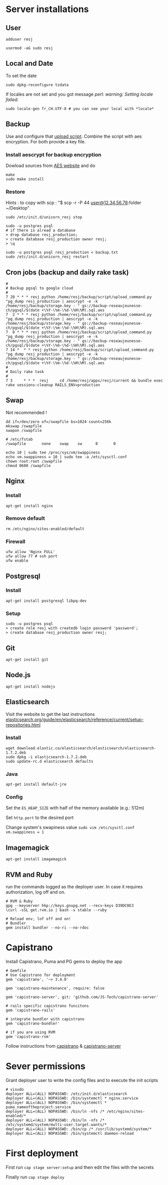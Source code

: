 # Server installations

## User

```
adduser resj

usermod -aG sudo resj
```

## Local and Date

To set the date

```
sudo dpkg-reconfigure tzdata
```

If locales are not set and you got message _perl: warning: Setting locale failed._

```
sudo locale-gen fr_CH.UTF-8 # you can see your local with *locale*
```

## Backup

Use and configure that [upload script](https://github.com/nkcr/Google-Cloud-Storage-Upload). Combine the script with aes encryption. For both provide a key file.

### Install aescrypt for backup encryption

Dowload sources from [AES website](https://www.aescrypt.com/download/) and do

```
make
sudo make install
```

### Restore

Hints : to copy with scp : "$ scp -r -P 44 user@12.34.56.78:folder ~/Desktop"

```
sudo /etc/init.d/unicorn_resj stop

sudo -u postgres psql
# if there is alread a database
> drop database resj_production;
> create database resj_production owner resj;
> \q

sudo -u postgres psql resj_production < backup.txt
sudo /etc/init.d/unicorn_resj restart
```

## Cron jobs (backup and daily rake task)

```
#
# Backup pgsql to google cloud
#
7 20 * * * resj python /home/resj/backup/script/upload_command.py "pg_dump resj_production | aescrypt -e -k /home/resj/backup/storage.key - " gs://backup-reseaujeunesse-ch/pgsql/$(date +\%Y-\%m-\%d-\%H\%M).sql.aes
7  2 * * * resj python /home/resj/backup/script/upload_command.py "pg_dump resj_production | aescrypt -e -k /home/resj/backup/storage.key - " gs://backup-reseaujeunesse-ch/pgsql/$(date +\%Y-\%m-\%d-\%H\%M).sql.aes
7  8 * * * resj python /home/resj/backup/script/upload_command.py "pg_dump resj_production | aescrypt -e -k /home/resj/backup/storage.key - " gs://backup-reseaujeunesse-ch/pgsql/$(date +\%Y-\%m-\%d-\%H\%M).sql.aes
7 14 *  * * resj python /home/resj/backup/script/upload_command.py "pg_dump resj_production | aescrypt -e -k /home/resj/backup/storage.key - " gs://backup-reseaujeunesse-ch/pgsql/$(date +\%Y-\%m-\%d-\%H\%M).sql.aes
#
# Daily rake task
#
7 3     * * *  resj     cd /home/resj/apps/resj/current && bundle exec rake sessions:cleanup RAILS_ENV=production
```

## Swap

Not recommended !

```
dd if=/dev/zero of=/swapfile bs=1024 count=256k
mkswap /swapfile
swapon /swapfile

# /etc/fstab
/swapfile       none    swap    sw      0       0

echo 10 | sudo tee /proc/sys/vm/swappiness
echo vm.swappiness = 10 | sudo tee -a /etc/sysctl.conf
chown root:root /swapfile
chmod 0600 /swapfile
```

## Nginx

### Install

```
apt-get install nginx
```

### Remove default

```
rm /etc/nginx/sites-enabled/default
```

### Firewall

```
ufw allow 'Nginx FULL'
ufw allow 77 # ssh port
ufw enable
```

## Postgresql

### Install

```
apt-get install postgresql libpq-dev
```

### Setup

```
sudo -u postgres psql
> create role resj with createdb login password 'password';
> create database resj_production owner resj;
```

## Git

```
apt-get install git
```

## Node.js

```
apt-get install nodejs
```

## Elasticsearch

Visit the website to get the last instructions [elasticsearch.org/guide/en/elasticsearch/reference/current/setup-repositories.html](http://www.elasticsearch.org/guide/en/elasticsearch/reference/current/setup-repositories.html)

### Install

```
wget download.elastic.co/elasticsearch/elasticsearch/elasticsearch-1.7.2.deb
sudo dpkg -i elasticsearch-1.7.2.deb
sudo update-rc.d elasticsearch defaults
```

### Java

```
apt-get install default-jre
```

### Config

Set the `ES_HEAP_SIZE` with half of the memory available (e.g.: 512m)

Set `http.port` to the desired port

Change system's swapiness value
`sudo vim /etc/sysctl.conf`
`vm.swappiness = 1`

## Imagemagick

```
apt-get install imagemagick
```

## RVM and Ruby

run the commands logged as the deployer user. In case it requires authorization, log off and on.

```
# RVM & Ruby
gpg --keyserver hkp://keys.gnupg.net --recv-keys D39DC0E3
\curl -sSL get.rvm.io | bash -s stable --ruby

# Reload env, lof off and on!
# Bundler
gem install bundler --no-ri --no-rdoc
```

# Capistrano

Install Capistrano, Puma and PG gems to deploy the app

```
# Gemfile
# Use Capistrano for deployment
gem 'capistrano', '~> 3.4.0'

gem 'capistrano-maintenance', require: false

gem 'capistrano-server', git: 'github.com/JS-Tech/capistrano-server'

# rails specific capistrano funcitons
gem 'capistrano-rails'

# integrate bundler with capistrano
gem 'capistrano-bundler'

# if you are using RVM
gem 'capistrano-rvm'
```

Follow instructions from [capistrano](https://github.com/capistrano/capistrano) & [capistrano-server](https://github.com/JS-Tech/capistrano-server)

# Sever permissions

Grant deployer user to write the config files and to execute the init scripts

```
# visudo
deployer ALL=(ALL) NOPASSWD: /etc/init.d/elasticsearch
deployer ALL=(ALL) NOPASSWD: /bin/systemctl * nginx.service
deployer ALL=(ALL) NOPASSWD: /bin/systemctl * puma_nameoftheproject.service
deployer ALL=(ALL) NOPASSWD: /bin/ln -nfs /* /etc/nginx/sites-enabled/*
deployer ALL=(ALL) NOPASSWD: /bin/ln -nfs /* /etc/systemd/system/multi-user.target.wants/*
deployer ALL=(ALL) NOPASSWD: /bin/cp /* /usr/lib/systemd/system/*
deployer ALL=(ALL) NOPASSWD: /bin/systemctl daemon-reload
```

# First deployment

First run `cap stage server:setup` and then edit the files with the secrets

Finally run `cap stage deploy`

